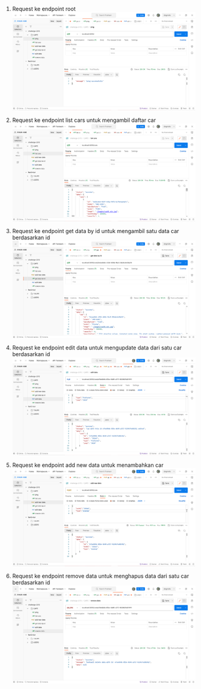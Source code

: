 1. Request ke endpoint root
   ![diagram](./public/img/ping.PNG)

2. Request ke endpoint list cars untuk mengambil daftar car
   ![diagram](./public/img/list-cars.PNG)

3. Request ke endpoint get data by id untuk mengambil satu data car berdasarkan id
   ![diagram](./public/img/get-data-byId.PNG)

4. Request ke endpoint edit data untuk mengupdate data dari satu car berdasarkan id
   ![diagram](./public/img/edit-data.PNG)

5. Request ke endpoint add new data untuk menambahkan car
   ![diagram](./public/img/add-new-data.PNG)

6. Request ke endpoint remove data untuk menghapus data dari satu car berdasarkan id
   ![diagram](./public/img/remove-data.PNG)
